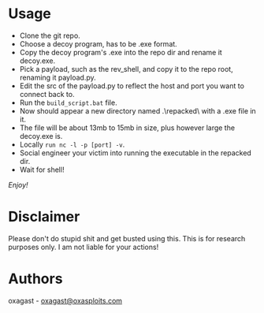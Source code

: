 # Usage

* Clone the git repo.
* Choose a decoy program, has to be .exe format.
* Copy the decoy program's .exe into the repo dir and rename it decoy.exe.
* Pick a payload, such as the rev_shell, and copy it to the repo root, renaming it payload.py.
* Edit the src of the payload.py to reflect the host and port you want to connect back to.
* Run the `build_script.bat` file.
* Now should appear a new directory named .\repacked\ with a .exe file in it.
* The file will be about 13mb to 15mb in size, plus however large the decoy.exe is.
* Locally `run nc -l -p [port] -v`.
* Social engineer your victim into running the executable in the repacked dir.
* Wait for shell!

*Enjoy!*

# Disclaimer

Please don't do stupid shit and get busted using this.  This is for research purposes only.
I am not liable for your actions!

# Authors

oxagast - oxagast@oxasploits.com
